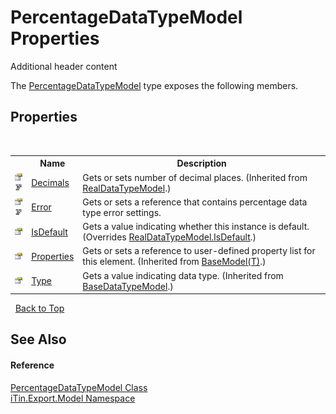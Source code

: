 # PercentageDataTypeModel Properties
Additional header content 

The <a href="T_iTin_Export_Model_PercentageDataTypeModel">PercentageDataTypeModel</a> type exposes the following members.


## Properties
&nbsp;<table><tr><th></th><th>Name</th><th>Description</th></tr><tr><td>![Public property](media/pubproperty.gif "Public property")![Code example](media/CodeExample.png "Code example")</td><td><a href="P_iTin_Export_Model_RealDataTypeModel_Decimals">Decimals</a></td><td>
Gets or sets number of decimal places.
 (Inherited from <a href="T_iTin_Export_Model_RealDataTypeModel">RealDataTypeModel</a>.)</td></tr><tr><td>![Public property](media/pubproperty.gif "Public property")![Code example](media/CodeExample.png "Code example")</td><td><a href="P_iTin_Export_Model_PercentageDataTypeModel_Error">Error</a></td><td>
Gets or sets a reference that contains percentage data type error settings.</td></tr><tr><td>![Public property](media/pubproperty.gif "Public property")</td><td><a href="P_iTin_Export_Model_PercentageDataTypeModel_IsDefault">IsDefault</a></td><td>
Gets a value indicating whether this instance is default.
 (Overrides <a href="P_iTin_Export_Model_RealDataTypeModel_IsDefault">RealDataTypeModel.IsDefault</a>.)</td></tr><tr><td>![Public property](media/pubproperty.gif "Public property")</td><td><a href="P_iTin_Export_Model_BaseModel_1_Properties">Properties</a></td><td>
Gets or sets a reference to user-defined property list for this element.
 (Inherited from <a href="T_iTin_Export_Model_BaseModel_1">BaseModel(T)</a>.)</td></tr><tr><td>![Public property](media/pubproperty.gif "Public property")</td><td><a href="P_iTin_Export_Model_BaseDataTypeModel_Type">Type</a></td><td>
Gets a value indicating data type.
 (Inherited from <a href="T_iTin_Export_Model_BaseDataTypeModel">BaseDataTypeModel</a>.)</td></tr></table>&nbsp;
<a href="#percentagedatatypemodel-properties">Back to Top</a>

## See Also


#### Reference
<a href="T_iTin_Export_Model_PercentageDataTypeModel">PercentageDataTypeModel Class</a><br /><a href="N_iTin_Export_Model">iTin.Export.Model Namespace</a><br />